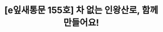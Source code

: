 ---
href: 'https://stib.ee/iPF3#new_tab'
title: '[e잎새통문 155호] 차 없는 인왕산로, 함께 만들어요!'
img: '/_assets/155.jpg'
---